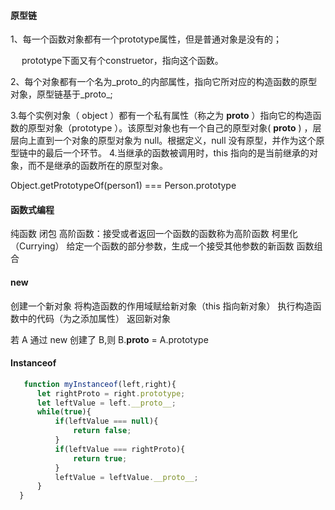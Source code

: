 #### 原型链

1、每一个函数对象都有一个prototype属性，但是普通对象是没有的；

　 prototype下面又有个construetor，指向这个函数。

2、每个对象都有一个名为_proto_的内部属性，指向它所对应的构造函数的原型对象，原型链基于_proto_;

3.每个实例对象（ object ）都有一个私有属性（称之为 __proto__ ）指向它的构造函数的原型对象（prototype ）。该原型对象也有一个自己的原型对象( __proto__ ) ，层层向上直到一个对象的原型对象为 null。根据定义，null 没有原型，并作为这个原型链中的最后一个环节。
4.当继承的函数被调用时，this 指向的是当前继承的对象，而不是继承的函数所在的原型对象。

Object.getPrototypeOf(person1) === Person.prototype

#### 函数式编程
纯函数
闭包
高阶函数：接受或者返回一个函数的函数称为高阶函数
柯里化（Currying）  给定一个函数的部分参数，生成一个接受其他参数的新函数
函数组合

#### new 
创建一个新对象
将构造函数的作用域赋给新对象（this 指向新对象）
执行构造函数中的代码（为之添加属性）
返回新对象

若 A 通过 new 创建了 B,则 B.__proto__ = A.prototype

#### Instanceof
```js
   function myInstanceof(left,right){
      let rightProto = right.prototype;
      let leftValue = left.__proto__;
      while(true){
          if(leftValue === null){
              return false;
          }
          if(leftValue === rightProto){
              return true;
          }
          leftValue = leftValue.__proto__;
      }
  }
```